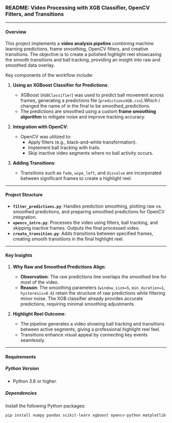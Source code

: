### **README: Video Processing with XGB Classifier, OpenCV Filters, and Transitions**

---

#### **Overview**
This project implements a **video analysis pipeline** combining machine learning predictions, frame smoothing, OpenCV filters, and creative transitions. The objective is to create a polished highlight reel showcasing the smooth transitions and ball tracking, providing an insight into raw and smoothed data overlay.

Key components of the workflow include:
1. **Using an XGBoost Classifier for Predictions**:
   - XGBoost (`XGBClassifier`) was used to predict ball movement across frames, generating a predictions file (`predictionsXGB.csv`).Which i changed the name of in the final to be smoothed_predictions.
   - The predictions are smoothed using a custom **frame smoothing algorithm** to mitigate noise and improve tracking accuracy.

2. **Integration with OpenCV**:
   - OpenCV was utilized to:
     - Apply filters (e.g., black-and-white transformation).
     - Implement ball tracking with trails.
     - Skip inactive video segments where no ball activity occurs.

3. **Adding Transitions**:
   - Transitions such as `fade`, `wipe_left`, and `dissolve` are incorporated between significant frames to create a highlight reel.

---

#### **Project Structure**
- **`filter_predictions.py`**: Handles prediction smoothing, plotting raw vs. smoothed predictions, and preparing smoothed predictions for OpenCV integration.
- **`opencv_intro.py`**: Processes the video using filters, ball tracking, and skipping inactive frames. Outputs the final processed video.
- **`create_transition.py`**: Adds transitions between specified frames, creating smooth transitions in the final highlight reel.

---

#### **Key Insights**
1. **Why Raw and Smoothed Predictions Align**:
   - **Observation**: The raw predictions line overlaps the smoothed line for most of the video.
   - **Reason**: The smoothing parameters (`window_size=5`, `min_duration=1`, `hysteresis=0.6`) retain the structure of raw predictions while filtering minor noise. The XGB classifier already provides accurate predictions, requiring minimal smoothing adjustments.

2. **Highlight Reel Outcome**:
   - The pipeline generates a video showing ball tracking and transitions between active segments, giving a professional highlight reel feel.
   - Transitions enhance visual appeal by connecting key events seamlessly.

---

#### **Requirements**
##### **Python Version**
- Python 3.8 or higher.

##### **Dependencies**
Install the following Python packages:
```bash
pip install numpy pandas scikit-learn xgboost opencv-python matplotlib

